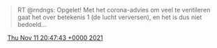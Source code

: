 > RT @rndngs: Opgelet\! Met het corona\-advies om veel te ventileren gaat het over betekenis 1 \(de lucht verversen\), en het is dus niet bedoeld…

<img src="../../media/tweet.ico" width="12" /> [Thu Nov 11 20:47:43 +0000 2021](https://twitter.com/DromerDenker/status/1458899259441483777)